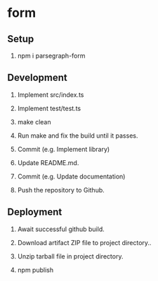 # form

## Setup

1. npm i parsegraph-form

## Development

1. Implement src/index.ts

2. Implement test/test.ts

3. make clean

4. Run make and fix the build until it passes.

5. Commit (e.g. Implement library)

6. Update README.md.

7. Commit (e.g. Update documentation)

8. Push the repository to Github.

## Deployment

1. Await successful github build.

2. Download artifact ZIP file to project directory..

3. Unzip tarball file in project directory.

4. npm publish <tarball>

